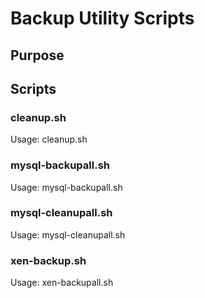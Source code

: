Backup Utility Scripts
======================

Purpose
-------


Scripts
------

### cleanup.sh ###
Usage:
cleanup.sh <LIMIT> <BASENAME> <DIRECTORY>

### mysql-backupall.sh ###
Usage:
mysql-backupall.sh <DIRECTORY>

### mysql-cleanupall.sh ###
Usage:
mysql-cleanupall.sh <LIMIT> <DIRECTORY>

### xen-backup.sh ###
Usage:
xen-backupall.sh <DIRECTORY>


